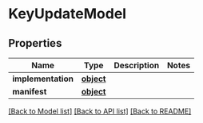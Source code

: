 # KeyUpdateModel

## Properties
Name | Type | Description | Notes
------------ | ------------- | ------------- | -------------
**implementation** | [**object**](.md) |  | 
**manifest** | [**object**](.md) |  | 

[[Back to Model list]](../README.md#documentation-for-models) [[Back to API list]](../README.md#documentation-for-api-endpoints) [[Back to README]](../README.md)


